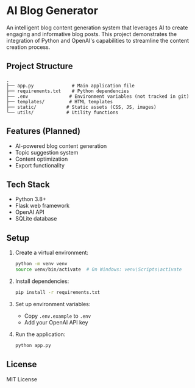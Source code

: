 # AI Blog Generator

An intelligent blog content generation system that leverages AI to create engaging and informative blog posts. This project demonstrates the integration of Python and OpenAI's capabilities to streamline the content creation process.

## Project Structure

```
.
├── app.py              # Main application file
├── requirements.txt    # Python dependencies
├── .env               # Environment variables (not tracked in git)
├── templates/         # HTML templates
├── static/           # Static assets (CSS, JS, images)
└── utils/            # Utility functions
```

## Features (Planned)

- AI-powered blog content generation
- Topic suggestion system
- Content optimization
- Export functionality

## Tech Stack

- Python 3.8+
- Flask web framework
- OpenAI API
- SQLite database

## Setup

1. Create a virtual environment:
   ```bash
   python -m venv venv
   source venv/bin/activate  # On Windows: venv\Scripts\activate
   ```

2. Install dependencies:
   ```bash
   pip install -r requirements.txt
   ```

3. Set up environment variables:
   - Copy `.env.example` to `.env`
   - Add your OpenAI API key

4. Run the application:
   ```bash
   python app.py
   ```

## License

MIT License 